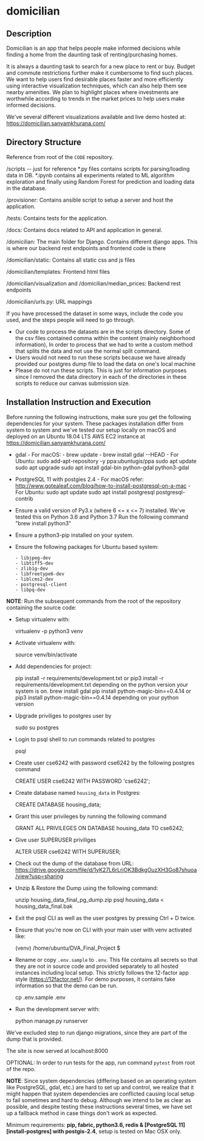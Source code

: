 domicilian
==============================

## Description

Domicilian is an app that helps people make informed decisions while finding a home from the daunting task of renting/purchasing homes.

It is always a daunting task to search for a new place to rent or buy. Budget and commute restrictions further make it cumbersome to find such places.
We want to help users find desirable places faster and more efficiently using interactive visualization techniques, which can also help them see nearby amenities. We plan to highlight places where investments are worthwhile according to trends in the market prices to help users make informed decisions.

We've several different visualizations available and live demo hosted at:
https://domicilian.sanyamkhurana.com/

## Directory Structure
Reference from root of the `CODE` repository.

/scripts  -- just for reference
    *.py files contains scripts for parsing/loading data in DB.
    *.ipynb contains all experiments related to ML algorithm exploration and finally using Random Forest for prediction and loading data in the database.

/provisioner: Contains ansible script to setup a server and host the application.

/tests: Contains tests for the application.

/docs: Contains docs related to API and application in general.

/domicilian: The main folder for Django. Contains different django apps. This is where our backend rest endpoints and frontend code is there

/domicilian/static: Contains all static css and js files

/domicilian/templates: Frontend html files

/domicilian/visualization and /domicilian/median_prices: Backend rest endpoints

/domicilian/urls.py: URL mappings

If you have processed the dataset in some ways, include the code you used, and the steps people will need to go through.

  - Our code to process the datasets are in the scripts directory. Some of the csv files contained comma within the content (mainly neighborhood information), In order to process that we had to write a custom method that splits the data and not use the normal split command.
  - Users would not need to run these scripts because we have already provided our postgres dump file to load the data on one's local machine
  - Please do not run these scripts. This is just for information purposes since I removed the data directory in each of the directories in these scripts to reduce our canvas submission size.

## Installation Instruction and Execution
Before running the following instructions, make sure you get the following dependencies for your system. These packages installation differ from system to system and we've tested our setup locally on macOS and deployed on an Ubuntu 18.04 LTS AWS EC2 instance at https://domicilian.sanyamkhurana.com/

- gdal
        - For macOS:
	    - brew update
            - brew install gdal --HEAD
        - For Ubuntu:
            sudo add-apt-repository -y ppa:ubuntugis/ppa
            sudo apt update
            sudo apt upgrade
            sudo apt install gdal-bin python-gdal python3-gdal

- PostgreSQL 11 with postgies 2.4
        - For macOS refer: http://www.gotealeaf.com/blog/how-to-install-postgresql-on-a-mac
        - For Ubuntu:
            sudo apt update
            sudo apt install postgresql postgresql-contrib


- Ensure a valid version of Py3.x (where 6 <= x <= 7) installed. We've tested this on Python 3.6 and Python 3.7
  Run the following command "brew install python3"

- Ensure a python3-pip installed on your system.

- Ensure the following packages for Ubuntu based system:

      - libjpeg-dev
      - libtiff5-dev
      - zlib1g-dev
      - libfreetype6-dev
      - liblcms2-dev
      - postgresql-client
      - libpq-dev

__NOTE__: Run the subsequent commands from the root of the repository containing the source code:

- Setup virtualenv with:

    virtualenv -p python3 venv

- Activate virtualenv with:

    source venv/bin/activate

- Add dependencies for project:

    pip install -r requirements/development.txt
    or pip3 install -r requirements/development.txt depending on the python version your system is on.
    brew install gdal
    pip install python-magic-bin==0.4.14 or pip3 install python-magic-bin==0.4.14 depending on your python version

- Upgrade priviliges to postgres user by

    sudo su postgres

- Login to psql shell to run commands related to postgres

    psql

- Create user cse6242 with password cse6242 by the following postgres command

    CREATE USER cse6242 WITH PASSWORD 'cse6242';

- Create database named `housing_data` in Postgres:

    CREATE DATABASE housing_data;

- Grant this user privileges by running the following command

    GRANT ALL PRIVILEGES ON DATABASE housing_data TO cse6242;

- Give user SUPERUSER priviliges

    ALTER USER cse6242 WITH SUPERUSER;

- Check out the dump of the database from URL:
  https://drive.google.com/file/d/1yK27L6rLrjOK3BdkgOuzXH3Go87shuoa/view?usp=sharing

- Unzip & Restore the Dump using the following command:

    unzip housing_data_final_pg_dump.zip
    psql housing_data < housing_data_final.bak


- Exit the psql CLI as well as the user postgres by pressing Ctrl + D twice.


- Ensure that you're now on CLI with your main user with venv activated like:

    (venv) /home/ubuntu/DVA_Final_Project $

- Rename or copy `.env.sample` to `.env`. This file contains all secrets so that they are not in source code and provided separately to all hosted instances including local setup. This strictly follows the 12-factor app style (https://12factor.net/). For demo purposes, it contains fake information so that the demo can be run.

    cp .env.sample .env

- Run the development server with:

    python manage.py runserver

We've excluded step to run django migrations, since they are part of the dump that is provided.

The site is now served at localhost:8000


OPTIONAL: In order to run tests for the app, run command `pytest` from root of the repo.

__NOTE__: Since system dependencies (differing based on an operating system like PostgreSQL, gdal, etc.) are hard to set up and control, we realize that it might happen that system dependencies are conflicted causing local setup to fail sometimes and hard to debug. Although we intend to be as clear as possible, and despite testing these instructions several times, we have set up a fallback method in case things don't work as expected.


Minimum requirements: **pip, fabric, python3.6, redis & [PostgreSQL 11][install-postgres] with postgis-2.4**, setup is tested on Mac OSX only.





